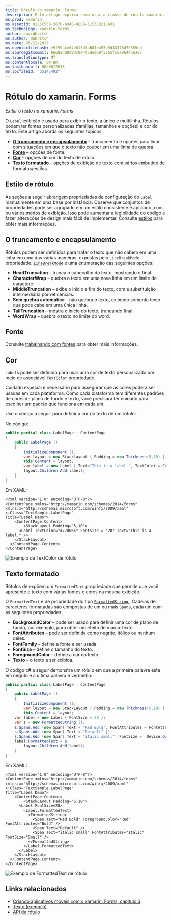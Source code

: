 ```yaml
---
title: Rótulo do xamarin. Forms
description: Este artigo explica como usar a classe de rótulo xamarin. Forms para exibir texto único e de várias linha em aplicativos.
ms.prod: xamarin
ms.assetid: 02E6C553-5670-49A0-8EE9-5153ED21EA91
ms.technology: xamarin-forms
author: davidbritch
ms.author: dabritch
ms.date: 05/22/2017
ms.openlocfilehash: e9f99ace64e013dfa681e497b9d33376d79555ed
ms.sourcegitcommit: 66682dd8e93c0e4f5dee69f32b5fc5a96443e307
ms.translationtype: MT
ms.contentlocale: pt-BR
ms.lasthandoff: 06/08/2018
ms.locfileid: "35245492"
---
```

# <a name="xamarinforms-label"></a>Rótulo do xamarin. Forms

_Exibir o texto no xamarin. Forms_

O `Label` exibição é usada para exibir o texto, a único e multilinha. Rótulos podem ter fontes personalizadas (famílias, tamanhos e opções) e cor do texto. Este artigo aborda os seguintes tópicos:

- **[O truncamento e encapsulamento](#Truncation_and_Wrapping)**  &ndash; truncamento e opções para lidar com situações em que o texto não couber em uma linha de quebra.
- **[Fonte](#Font)**  &ndash; opções de fonte.
- **[Cor](#Color)**  &ndash; opções de cor do texto de rótulo.
- **[Texto formatado](#Formatted_Text)**  &ndash; opções de exibição de texto com vários embutido de formatos/estilos.

## <a name="styling-label"></a>Estilo de rótulo

As seções a seguir abrangem propriedades de configuração do `Label` manualmente em uma base por instância. Observe que conjuntos de propriedades pode ser agrupado em um estilo consistente é aplicado a um ou vários modos de exibição. Isso pode aumentar a legibilidade do código e fazer alterações de design mais fácil de implementar. Consulte [estilos](~/xamarin-forms/user-interface/text/styles.md) para obter mais informações.

<a name="Truncation_and_Wrapping" />

## <a name="truncation-and-wrapping"></a>O truncamento e encapsulamento

Rótulos podem ser definidos para tratar o texto que não cabem em uma linha em uma das várias maneiras, expostas pelo `LineBreakMode` propriedade. [`LineBreakMode`](https://developer.xamarin.com/api/type/Xamarin.Forms.LineBreakMode/) é uma enumeração das seguintes opções:

- **HeadTruncation** &ndash; trunca o cabeçalho do texto, mostrando o final.
- **CharacterWrap** &ndash; quebra o texto em uma nova linha em um limite de caractere.
- **MiddleTruncation** &ndash; exibe o início e fim do texto, com a substituição intermediária por reticências.
- **Sem quebra automática** &ndash; não quebra o texto, exibindo somente texto que pode cabe em uma única linha.
- **TailTruncation** &ndash; mostra o início do texto, truncando final.
- **WordWrap** &ndash; quebra o texto no limite do word.

## <a name="font"></a>Fonte

Consulte [trabalhando com fontes](~/xamarin-forms/user-interface/text/fonts.md) para obter mais informações.

## <a name="color"></a>Cor

`Label`s pode ser definido para usar uma cor de texto personalizado por meio de associável `TextColor` propriedade.

Cuidado especial é necessário para assegurar que as cores poderá ser usadas em cada plataforma. Como cada plataforma tem diferentes padrões de cores de plano de fundo e texto, você precisará ter cuidado para escolher um padrão que funciona em cada um.

Use o código a seguir para definir a cor do texto de um rótulo:

No código:

```csharp
public partial class LabelPage : ContentPage
{
    public LabelPage ()
    {
        InitializeComponent ();
        var layout = new StackLayout { Padding = new Thickness(5,10) };
        this.Content = layout;
        var label = new Label { Text="This is a label.", TextColor = Color.FromHex("#77d065"), FontSize = 20 };
        layout.Children.Add(label);
    }
}
```

Em XAML:

```xaml
<?xml version="1.0" encoding="UTF-8"?>
<ContentPage xmlns="http://xamarin.com/schemas/2014/forms"
xmlns:x="http://schemas.microsoft.com/winfx/2009/xaml"
x:Class="TextSample.LabelPage"
Title="Label Demo">
    <ContentPage.Content>
        <StackLayout Padding="5,10">
      <Label TextColor="#77d065" FontSize = "20" Text="This is a label." />
    </StackLayout>
  </ContentPage.Content>
</ContentPage>
```

![](label-images/textcolor.png "Exemplo de TextColor de rótulo")

<a name="Formatted_Text" />

## <a name="formatted-text"></a>Texto formatado

Rótulos de expõem um `FormattedText` propriedade que permite que você apresente o texto com várias fontes e cores na mesma exibição.

O `FormattedText` é de propriedade do tipo [ `FormattedString` ](https://developer.xamarin.com/api/type/Xamarin.Forms.FormattedString/). Cadeias de caracteres formatadas são compostas de um ou mais `Span`s, cada um com as seguintes propriedades:

- **BackgroundColor** &ndash; pode ser usado para definir uma cor de plano de fundo, por exemplo, para obter um efeito de marca-texto.
- **FontAttributes** &ndash; pode ser definida como negrito, itálico ou nenhum deles.
- **FontFamily** &ndash; define a fonte a ser usada.
- **FontSize** &ndash; define o tamanho do texto.
- **ForegroundColor** &ndash; define a cor do texto.
- **Texto** &ndash; o texto a ser exibida.

O código c# a seguir demonstra um rótulo em que a primeira palavra está em negrito e a última palavra é vermelha:

```csharp
public partial class LabelPage : ContentPage
{
    public LabelPage ()
    {
        InitializeComponent ();
        var layout = new StackLayout { Padding = new Thickness(5,10) };
        this.Content = layout;
    var label = new Label { FontSize = 20 };
    var s = new FormattedString ();
    s.Spans.Add (new Span{ Text = "Red Bold", FontAttributes = FontAttributes.Bold });
    s.Spans.Add (new Span{ Text = "Default" });
    s.Spans.Add (new Span{ Text = "italic small", FontSize =  Device.GetNamedSize(NamedSize.Small, typeof(Label)), FontAttributes = FontAttributes.Italic});
    label.FormattedText = s;
        layout.Children.Add(label);
    }
}
```

Em XAML:

```xaml
<?xml version="1.0" encoding="UTF-8"?>
<ContentPage xmlns="http://xamarin.com/schemas/2014/forms"
xmlns:x="http://schemas.microsoft.com/winfx/2009/xaml"
x:Class="TextSample.LabelPage"
Title="Label Demo">
    <ContentPage.Content>
        <StackLayout Padding="5,10">
      <Label FontSize=20>
        <Label.FormattedText>
          <FormattedString>
            <Span Text="Red Bold" ForegroundColor="Red" FontAttributes="Bold" />
            <Span Text="Default" />
            <Span Text="italic small" FontAttributes="Italic" FontSize="Small" />
          </FormattedString>
        </Label.FormattedText>
      </Label>
    </StackLayout>
  </ContentPage.Content>
</ContentPage>
```

![](label-images/formattedtext.png "Exemplo de FormattedText de rótulo")


## <a name="related-links"></a>Links relacionados

- [Criando aplicativos móveis com o xamarin. Forms, capítulo 3](https://developer.xamarin.com/r/xamarin-forms/book/chapter03.pdf)
- [Texto (exemplo)](https://developer.xamarin.com/samples/xamarin-forms/UserInterface/Text)
- [API de rótulo](https://developer.xamarin.com/api/type/Xamarin.Forms.Label/)
